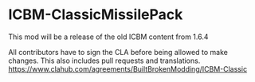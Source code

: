 # ICBM-ClassicMissilePack
This mod will be a release of the old ICBM content from 1.6.4


All contributors have to sign the CLA before being allowed to make changes. This also includes pull requests and translations.
https://www.clahub.com/agreements/BuiltBrokenModding/ICBM-Classic
